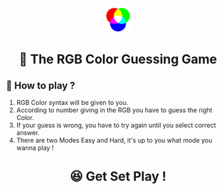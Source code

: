 <p align="center">
  <a href="">
    <img alt="ColorGame" src="https://github.com/JD235/ColorGame/blob/master/RGB.png" width="60" />
  </a>
</p>
<h1 align="center">🤩 The RGB Color Guessing Game</h1>

## 🤔 How to play ?

1. RGB Color syntax will be given to you.
2. According to number giving in the RGB you have to guess the right Color.
3. If your guess is wrong, you have to try again until you select correct answer.
4. There are two Modes Easy and Hard, it's up to you what mode you wanna play !

<h1 align="center">😆 Get Set Play !</h1>
